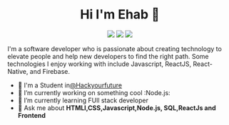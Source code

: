 
<h1 align="center">Hi I'm Ehab 👋</h1>
<p align="center">
    <a href="https://twitter.com/ehabwasel"><img src="https://img.shields.io/badge/twitter-%231FA1F1?style=flat&logo=twitter&logoColor=white"/></a>
    <a href="https://www.linkedin.com/in/ehab-wasel-68226916a"><img src="https://img.shields.io/badge/linkedin-%230177B5?style=flat&logo=linkedin&logoColor=white"/></a>
    <a href="https://www.instagram.com/ehabwasel"><img src="https://img.shields.io/badge/instagram-%23E4415F?style=flat&logo=instagram&logoColor=white"/></a>
  </p>
  

I'm a software developer who is passionate about creating technology to elevate people and help new developers to find the right path. Some technologies I enjoy working with include Javascript, ReactJS, React-Native, and Firebase.

- 🔭 I'm a Student in[@Hackyourfuture](https://www.hackyourfuture.net/)
- 🔭 I’m currently working on something cool :Node.js:
- 🌱 I’m currently learning FUll stack developer
- 💬 Ask me about **HTMLl,CSS,Javascript,Node.js, SQL,ReactJs and Frontend**




